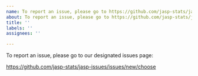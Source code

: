 ```yaml
---
name: To report an issue, please go to https://github.com/jasp-stats/jasp-issues/
about: To report an issue, please go to https://github.com/jasp-stats/jasp-issues/
title: ''
labels: ''
assignees: ''

---
```


To report an issue, please go to our designated issues page: 

   https://github.com/jasp-stats/jasp-issues/issues/new/choose
